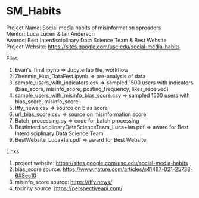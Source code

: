 # SM_Habits

Project Name: Social media habits of misinformation spreaders  
Mentor: Luca Luceri & Ian Anderson  
Awards: Best Interdisciplinary Data Science Team & Best Website  
Project Website: https://sites.google.com/usc.edu/social-media-habits  

Files  
1. Evan's_final.ipynb  =>  Jupyterlab file, workflow  
2. Zhenmin_Hua_DataFest.ipynb  =>  pre-analysis of data  
3. sample_users_with_indicators.csv  =>  sampled 1500 users with indicators (bias_score, misinfo_score, posting_frequency, likes_received)  
4. sample_users_with_misinfo_bias_score.csv  =>  sampled 1500 users with bias_score, misinfo_score  
5. Iffy_news.csv  =>  source on bias score  
6. url_bias_score.csv  =>  source on misinformation score  
7. Batch_processing.py  =>  code for batch processing
8. BestInterdisciplinaryDataScienceTeam_Luca+Ian.pdf  =>  award for Best Interdisciplinary Data Science Team
9. BestWebsite_Luca+Ian.pdf  =>  award for Best Website  

Links  
1. project website: https://sites.google.com/usc.edu/social-media-habits  
2. bias_score source: https://www.nature.com/articles/s41467-021-25738-6#Sec10  
3. misinfo_score source: https://iffy.news/  
4. toxicity source: https://perspectiveapi.com/  
